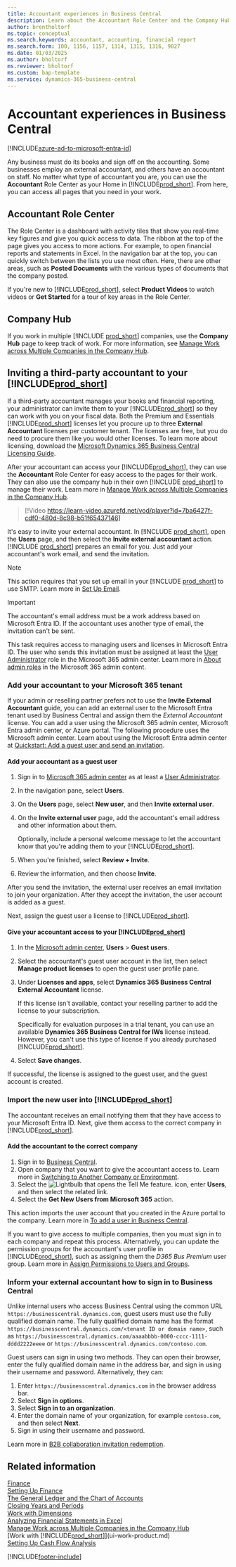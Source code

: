 ```yaml
---
title: Accountant experiences in Business Central
description: Learn about the Accountant Role Center and the Company Hub that support internal and external accountants in the client company.
author: brentholtorf
ms.topic: conceptual
ms.search.keywords: accountant, accounting, financial report
ms.search.form: 100, 1156, 1157, 1314, 1315, 1316, 9027
ms.date: 01/03/2025
ms.author: bholtorf
ms.reviewer: bholtorf
ms.custom: bap-template
ms.service: dynamics-365-business-central
---
```

# Accountant experiences in Business Central

[!INCLUDE[azure-ad-to-microsoft-entra-id](~/../shared-content/shared/azure-ad-to-microsoft-entra-id.md)]

Any business must do its books and sign off on the accounting. Some businesses employ an external accountant, and others have an accountant on staff. No matter what type of accountant you are, you can use the **Accountant** Role Center as your Home in [!INCLUDE[prod_short](includes/prod_short.md)]. From here, you can access all pages that you need in your work.  

## Accountant Role Center

The Role Center is a dashboard with activity tiles that show you real-time key figures and give you quick access to data. The ribbon at the top of the page gives you access to more actions. For example, to open financial reports and statements in Excel. In the navigation bar at the top, you can quickly switch between the lists you use most often. Here, there are other areas, such as **Posted Documents** with the various types of documents that the company posted.  

If you're new to [!INCLUDE[prod_short](includes/prod_short.md)], select **Product Videos** to watch videos or **Get Started** for a tour of key areas in the Role Center.

## Company Hub

If you work in multiple [!INCLUDE [prod_short](includes/prod_short.md)] companies, use the **Company Hub** page to keep track of work. For more information, see [Manage Work across Multiple Companies in the Company Hub](company-hub.md).  

## <a name="inviteaccountant"></a>Inviting a third-party accountant to your [!INCLUDE[prod_short](includes/prod_short.md)]

If a third-party accountant manages your books and financial reporting, your administrator can invite them to your [!INCLUDE[prod_short](includes/prod_short.md)] so they can work with you on your fiscal data. Both the Premium and Essentials [!INCLUDE[prod_short](includes/prod_short.md)] licenses let you procure up to three **External Accountant** licenses per customer tenant. The licenses are free, but you do need to procure them like you would other licenses. To learn more about licensing, download the [Microsoft Dynamics 365 Business Central Licensing Guide](https://go.microsoft.com/fwlink/?LinkId=866544).

After your accountant can access your [!INCLUDE[prod_short](includes/prod_short.md)], they can use the **Accountant** Role Center for easy access to the pages for their work. They can also use the company hub in their own [!INCLUDE [prod_short](includes/prod_short.md)] to manage their work. Learn more in [Manage Work across Multiple Companies in the Company Hub](company-hub.md).  

> [!Video https://learn-video.azurefd.net/vod/player?id=7ba6427f-cdf0-480d-8c98-b51f65437146]

It's easy to invite your external accountant. In [!INCLUDE [prod_short](includes/prod_short.md)], open the **Users** page, and then select the **Invite external accountant** action. [!INCLUDE [prod_short](includes/prod_short.md)] prepares an email for you. Just add your accountant's work email, and send the invitation.  

> [!Note]  
> This action requires that you set up email in your [!INCLUDE [prod_short](includes/prod_short.md)] to use SMTP. Learn more in [Set Up Email](admin-how-setup-email.md).  

> [!IMPORTANT]  
> The accountant's email address must be a work address based on Microsoft Entra ID. If the accountant uses another type of email, the invitation can't be sent.
>
> This task requires access to managing users and licenses in Microsoft Entra ID. The user who sends this invitation must be assigned at least the [User Administrator](/entra/identity/role-based-access-control/permissions-reference#user-administrator) role in the Microsoft 365 admin center. Learn more in [About admin roles](/microsoft-365/admin/add-users/about-admin-roles) in the Microsoft 365 admin content.  

### Add your accountant to your Microsoft 365 tenant

If your admin or reselling partner prefers not to use the **Invite External Accountant** guide, you can add an external user to the Microsoft Entra tenant used by Business Central and assign them the *External Accountant* license. You can add a user using the Microsoft 365 admin center, Microsoft Entra admin center, or Azure portal. The following procedure uses the Microsoft admin center. Learn about using the Microsoft Entra admin center at [Quickstart: Add a guest user and send an invitation](/azure/active-directory/b2b/b2b-quickstart-add-guest-users-portal).

#### Add your accountant as a guest user

1. Sign in to [Microsoft 365 admin center](https://admin.microsoft.com) as at least a [User Administrator](/entra/identity/role-based-access-control/permissions-reference#user-administrator).
1. In the navigation pane, select **Users**.
1. On the **Users** page, select **New user**, and then **Invite external user**.
1. On the **Invite external user** page, add the accountant's email address and other information about them.  

   Optionally, include a personal welcome message to let the accountant know that you're adding them to your [!INCLUDE[prod_short](includes/prod_short.md)].

1. When you're finished, select **Review + Invite**.
1. Review the information, and then choose **Invite**.

After you send the invitation, the external user receives an email invitation to join your organization. After they accept the invitation, the user account is added as a guest.

Next, assign the guest user a license to [!INCLUDE[prod_short](includes/prod_short.md)].

#### Give your accountant access to your [!INCLUDE[prod_short](includes/prod_short.md)]

1. In the [Microsoft admin center](https://admin.microsoft.com), **Users** > **Guest users**.
1. Select the accountant's guest user account in the list, then select **Manage product licenses** to open the guest user profile pane.
1. Under **Licenses and apps**, select **Dynamics 365 Business Central External Accountant** license.  

   If this license isn't available, contact your reselling partner to add the license to your subscription.

   Specifically for evaluation purposes in a trial tenant, you can use an available **Dynamics 365 Business Central for IWs** license instead. However, you can't use this type of license if you already purchased [!INCLUDE[prod_short](includes/prod_short.md)].
1. Select **Save changes**.

If successful, the license is assigned to the guest user, and the guest account is created.

### Import the new user into [!INCLUDE[prod_short](includes/prod_short.md)]

The accountant receives an email notifying them that they have access to your Microsoft Entra ID. Next, give them access to the correct company in [!INCLUDE[prod_short](includes/prod_short.md)].

#### Add the accountant to the correct company

1. Sign in to [Business Central](https://businesscentral.dynamics.com).
1. Open company that you want to give the accountant access to. Learn more in [Switching to Another Company or Environment](ui-organization-switch.md).
1. Select the ![Lightbulb that opens the Tell Me feature.](media/ui-search/search_small.png "Tell me what you want to do") icon, enter **Users**, and then select the related link.  
1. Select the **Get New Users from Microsoft 365** action.

This action imports the user account that you created in the Azure portal to the company. Learn more in [To add a user in Business Central](ui-how-users-permissions.md#adduser).  

If you want to give access to multiple companies, then you must sign in to each company and repeat this process. Alternatively, you can update the permission groups for the accountant's user profile in [!INCLUDE[prod_short](includes/prod_short.md)], such as assigning them the *D365 Bus Premium* user group. Learn more in [Assign Permissions to Users and Groups](ui-define-granular-permissions.md).  

### Inform your external accountant how to sign in to Business Central

Unlike internal users who access Business Central using the common URL `https://businesscentral.dynamics.com`, guest users must use the fully qualified domain name. The fully qualified domain name has the format `https://businesscentral.dynamics.com/<tenant ID or domain name>`, such as `https://businesscentral.dynamics.com/aaaabbbb-0000-cccc-1111-dddd2222eeee` or `https://businesscentral.dynamics.com/contoso.com`.

Guest users can sign in using two methods. They can open their browser, enter the fully qualified domain name in the address bar, and sign in using their username and password. Alternatively, they can:

1. Enter `https://businesscentral.dynamics.com` in the browser address bar.
1. Select **Sign in options**.
1. Select **Sign in to an organization**.
1. Enter the domain name of your organization, for example `contoso.com`, and then select **Next**.
1. Sign in using their username and password.

Learn more in [B2B collaboration invitation redemption](/entra/external-id/redemption-experience).

## Related information

[Finance](finance.md)  
[Setting Up Finance](finance-setup-finance.md)  
[The General Ledger and the Chart of Accounts](finance-general-ledger.md)  
[Closing Years and Periods](year-close-years-periods.md)  
[Work with Dimensions](finance-dimensions.md)  
[Analyzing Financial Statements in Excel](finance-analyze-excel.md)  
[Manage Work across Multiple Companies in the Company Hub](company-hub.md)  
[Work with [!INCLUDE[prod_short](includes/prod_short.md)]](ui-work-product.md)  
[Setting Up Cash Flow Analysis](finance-setup-cash-flow-analyses.md)  

[!INCLUDE[footer-include](includes/footer-banner.md)]
